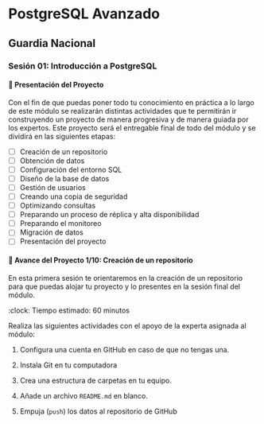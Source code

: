 # PostgreSQL Avanzado
## Guardia Nacional
### Sesión 01: Introducción a PostgreSQL

#### :rocket: Presentación del Proyecto

Con el fin de que puedas poner todo tu conocimiento en práctica a lo largo de este módulo se realizarán distintas actividades que te permitirán ir construyendo un proyecto de manera progresiva y de manera guiada por los expertos. Este proyecto será el entregable final de todo del módulo y se dividirá en las siguientes etapas:

- [ ] Creación de un repositorio   
- [ ] Obtención de datos   
- [ ] Configuración del entorno SQL   
- [ ] Diseño de la base de datos
- [ ] Gestión de usuarios
- [ ] Creando una copia de seguridad
- [ ] Optimizando consultas
- [ ] Preparando un proceso de réplica y alta disponibilidad
- [ ] Preparando el monitoreo
- [ ] Migración de datos
- [ ] Presentación del proyecto
 
#### :dart: Avance del Proyecto 1/10: Creación de un repositorio

En esta primera sesión te orientaremos en la creación de un repositorio para que puedas alojar tu proyecto y lo presentes en la sesión final del módulo. 

:clock: Tiempo estimado: 60 minutos

Realiza las siguientes actividades con el apoyo de la experta asignada al módulo:

1. Configura una cuenta en GitHub en caso de que no tengas una.

2. Instala Git en tu computadora

3. Crea una estructura de carpetas en tu equipo.

4. Añade un archivo `README.md` en blanco.

5. Empuja (`push`) los datos al repositorio de GitHub
